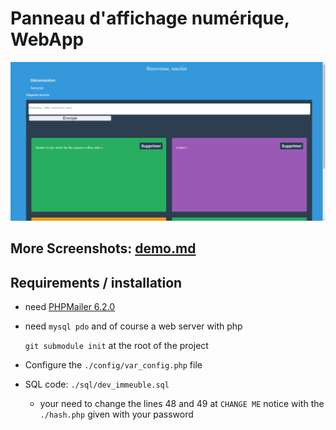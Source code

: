 # Panneau d'affichage numérique, WebApp

![demo img PNG](./demo/7.png)



## More Screenshots: [ demo.md ](./demo.md)

## Requirements / installation

- need [ PHPMailer 6.2.0 ](https://github.com/PHPMailer/PHPMailer/releases/tag/v6.2.0)

- need `mysql pdo` and of course a web server with php
   
   `git submodule init` at the root of the project

- Configure the `./config/var_config.php` file

- SQL code: `./sql/dev_immeuble.sql`
  -  your need to change the lines 48 and 49 at `CHANGE ME` notice with the `./hash.php` given with your password